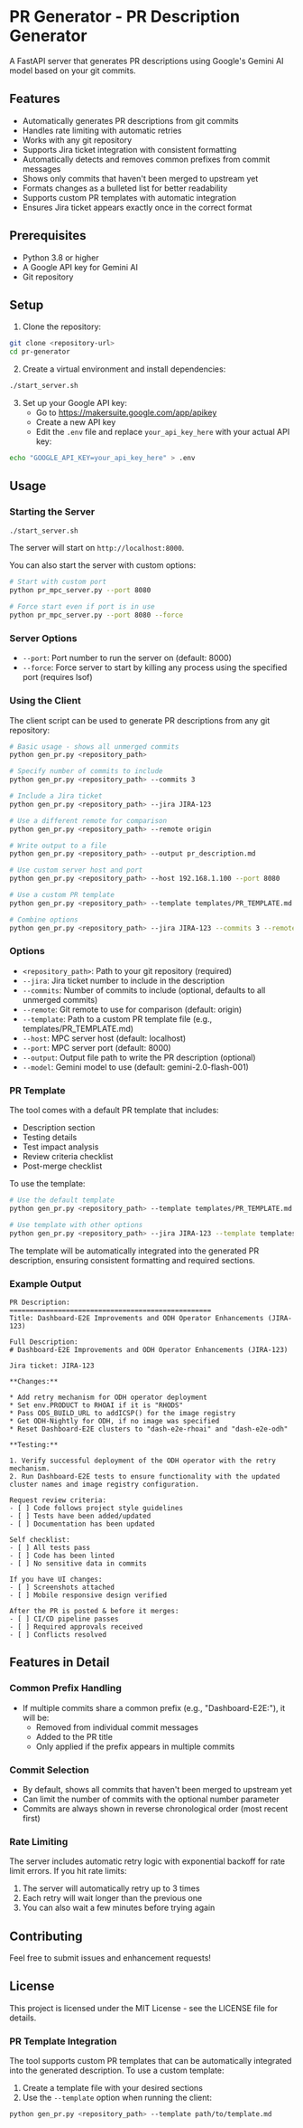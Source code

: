 # PR Generator - PR Description Generator

A FastAPI server that generates PR descriptions using Google's Gemini AI model based on your git commits.

## Features

- Automatically generates PR descriptions from git commits
- Handles rate limiting with automatic retries
- Works with any git repository
- Supports Jira ticket integration with consistent formatting
- Automatically detects and removes common prefixes from commit messages
- Shows only commits that haven't been merged to upstream yet
- Formats changes as a bulleted list for better readability
- Supports custom PR templates with automatic integration
- Ensures Jira ticket appears exactly once in the correct format

## Prerequisites

- Python 3.8 or higher
- A Google API key for Gemini AI
- Git repository

## Setup

1. Clone the repository:
```bash
git clone <repository-url>
cd pr-generator
```

2. Create a virtual environment and install dependencies:
```bash
./start_server.sh
```

3. Set up your Google API key:
   - Go to https://makersuite.google.com/app/apikey
   - Create a new API key
   - Edit the `.env` file and replace `your_api_key_here` with your actual API key:
```bash
echo "GOOGLE_API_KEY=your_api_key_here" > .env
```

## Usage

### Starting the Server

```bash
./start_server.sh
```

The server will start on `http://localhost:8000`.

You can also start the server with custom options:
```bash
# Start with custom port
python pr_mpc_server.py --port 8080

# Force start even if port is in use
python pr_mpc_server.py --port 8080 --force
```

### Server Options

- `--port`: Port number to run the server on (default: 8000)
- `--force`: Force server to start by killing any process using the specified port (requires lsof)

### Using the Client

The client script can be used to generate PR descriptions from any git repository:

```bash
# Basic usage - shows all unmerged commits
python gen_pr.py <repository_path>

# Specify number of commits to include
python gen_pr.py <repository_path> --commits 3

# Include a Jira ticket
python gen_pr.py <repository_path> --jira JIRA-123

# Use a different remote for comparison
python gen_pr.py <repository_path> --remote origin

# Write output to a file
python gen_pr.py <repository_path> --output pr_description.md

# Use custom server host and port
python gen_pr.py <repository_path> --host 192.168.1.100 --port 8080

# Use a custom PR template
python gen_pr.py <repository_path> --template templates/PR_TEMPLATE.md

# Combine options
python gen_pr.py <repository_path> --jira JIRA-123 --commits 3 --remote origin --output pr_description.md --model gemini-2.0-flash-001 --template templates/PR_TEMPLATE.md
```

### Options

- `<repository_path>`: Path to your git repository (required)
- `--jira`: Jira ticket number to include in the description
- `--commits`: Number of commits to include (optional, defaults to all unmerged commits)
- `--remote`: Git remote to use for comparison (default: origin)
- `--template`: Path to a custom PR template file (e.g., templates/PR_TEMPLATE.md)
- `--host`: MPC server host (default: localhost)
- `--port`: MPC server port (default: 8000)
- `--output`: Output file path to write the PR description (optional)
- `--model`: Gemini model to use (default: gemini-2.0-flash-001)

### PR Template

The tool comes with a default PR template that includes:
- Description section
- Testing details
- Test impact analysis
- Review criteria checklist
- Post-merge checklist

To use the template:
```bash
# Use the default template
python gen_pr.py <repository_path> --template templates/PR_TEMPLATE.md

# Use template with other options
python gen_pr.py <repository_path> --jira JIRA-123 --template templates/PR_TEMPLATE.md --output pr_description.md
```

The template will be automatically integrated into the generated PR description, ensuring consistent formatting and required sections.

### Example Output
```
PR Description:
==================================================
Title: Dashboard-E2E Improvements and ODH Operator Enhancements (JIRA-123)

Full Description:
# Dashboard-E2E Improvements and ODH Operator Enhancements (JIRA-123)

Jira ticket: JIRA-123

**Changes:**

* Add retry mechanism for ODH operator deployment
* Set env.PRODUCT to RHOAI if it is "RHODS"
* Pass ODS_BUILD_URL to addICSP() for the image registry
* Get ODH-Nightly for ODH, if no image was specified
* Reset Dashboard-E2E clusters to "dash-e2e-rhoai" and "dash-e2e-odh"

**Testing:**

1. Verify successful deployment of the ODH operator with the retry mechanism.
2. Run Dashboard-E2E tests to ensure functionality with the updated cluster names and image registry configuration.

Request review criteria:
- [ ] Code follows project style guidelines
- [ ] Tests have been added/updated
- [ ] Documentation has been updated

Self checklist:
- [ ] All tests pass
- [ ] Code has been linted
- [ ] No sensitive data in commits

If you have UI changes:
- [ ] Screenshots attached
- [ ] Mobile responsive design verified

After the PR is posted & before it merges:
- [ ] CI/CD pipeline passes
- [ ] Required approvals received
- [ ] Conflicts resolved
```

## Features in Detail

### Common Prefix Handling
- If multiple commits share a common prefix (e.g., "Dashboard-E2E:"), it will be:
  - Removed from individual commit messages
  - Added to the PR title
  - Only applied if the prefix appears in multiple commits

### Commit Selection
- By default, shows all commits that haven't been merged to upstream yet
- Can limit the number of commits with the optional number parameter
- Commits are always shown in reverse chronological order (most recent first)

### Rate Limiting

The server includes automatic retry logic with exponential backoff for rate limit errors. If you hit rate limits:
1. The server will automatically retry up to 3 times
2. Each retry will wait longer than the previous one
3. You can also wait a few minutes before trying again

## Contributing

Feel free to submit issues and enhancement requests!

## License

This project is licensed under the MIT License - see the LICENSE file for details.

### PR Template Integration

The tool supports custom PR templates that can be automatically integrated into the generated description. To use a custom template:

1. Create a template file with your desired sections
2. Use the `--template` option when running the client:
```bash
python gen_pr.py <repository_path> --template path/to/template.md
```